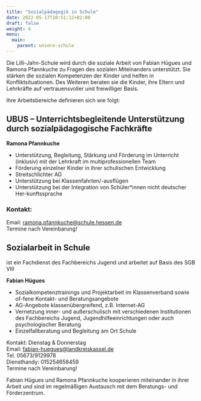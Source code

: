 ```yaml
---
title: "Sozialpädagogik in Schule"
date: 2022-05-17T10:51:12+02:00
draft: false
weight: 4
menu:
  main:
    parent: unsere-schule
---
```


Die Lilli-Jahn-Schule wird durch die soziale Arbeit von Fabian Hügues und Ramona Pfannkuche zu Fragen des sozialen Miteinanders unterstützt. Sie stärken die sozialen Kompetenzen der Kinder und helfen in Konfliktsituationen. 
Des Weiteren beraten sie die Kinder, ihre Eltern und Lehrkräfte auf vertrauensvoller und freiwilliger Basis. 

Ihre Arbeitsbereiche definieren sich wie folgt:

## UBUS – Unterrichtsbegleitende Unterstützung durch sozialpädagogische Fachkräfte

**Ramona Pfannkuche**

-	Unterstützung, Begleitung, Stärkung und Förderung im Unterricht (inklusiv) mit der Lehrkraft im multiprofessionellen Team
-	Förderung einzelner Kinder in ihrer schulischen Entwicklung
-	Streitschlichter AG
-	Unterstützung bei Klassenfahrten/-ausflügen
-	Unterstützung bei der Integration von Schüler*innen nicht deutscher Her-kunftssprache

### Kontakt:	
Email: ramona.pfannkuche@schule.hessen.de  
Termine nach Vereinbarung!

## Sozialarbeit in Schule

ist ein Fachdienst des Fachbereichs Jugend und arbeitet auf Basis des SGB VIII

**Fabian Hügues**

-	Sozialkompetenztrainings und Projektarbeit im Klassenverband sowie of-fene Kontakt- und Beratungsangebote 
-	AG-Angebote klassenübergreifend, z.B. Internet-AG 
-	Vernetzung inner- und außerschulisch mit verschiedenen Institutionen des Fachbereichs Jugend, Jugendhilfeeinrichtungen oder auch psychologischer Beratung
-	Einzelfallberatung und Begleitung am Ort Schule

Kontakt:	Dienstag & Donnerstag  
Email: fabian-huegues@landkreiskassel.de  
Tel. 05673/9129978  
Diensthandy: 015254658459  
Termine nach Vereinbarung!

Fabian Hügues und Ramona Pfannkuche kooperieren miteinander in ihrer Arbeit und sind im regelmäßigen Austausch mit dem Beratungs- und Förderzentrum.

